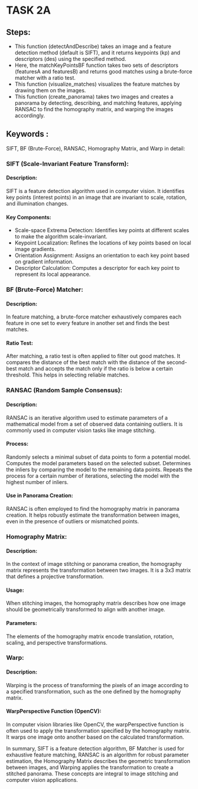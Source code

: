 # TASK 2A
## Steps:
- This function (detectAndDescribe) takes an image and a feature detection method (default is SIFT), and it returns keypoints (kp) and descriptors (des) using the specified method.
- Here, the matchKeyPointsBF function takes two sets of descriptors (featuresA and featuresB) and returns good matches using a brute-force matcher with a ratio test.
- This function (visualize_matches) visualizes the feature matches by drawing them on the images.
- This function (create_panorama) takes two images and creates a panorama by detecting, describing, and matching features, applying RANSAC to find the homography matrix, and warping the images accordingly.
## Keywords :

SIFT, BF (Brute-Force), RANSAC, Homography Matrix, and Warp in detail:

### SIFT (Scale-Invariant Feature Transform): 

#### Description: 
SIFT is a feature detection algorithm used in computer vision. It identifies key points (interest points) in an image that are invariant to scale, rotation, and illumination changes.

 #### Key Components:
- Scale-space Extrema Detection: Identifies key points at different scales to make the algorithm scale-invariant.
- Keypoint Localization: Refines the locations of key points based on local image gradients.
- Orientation Assignment: Assigns an orientation to each key point based on gradient information.
- Descriptor Calculation: Computes a descriptor for each key point to represent its local appearance.

###  BF (Brute-Force) Matcher:

#### Description: 
In feature matching, a brute-force matcher exhaustively compares each feature in one set to every feature in another set and finds the best matches.

 #### Ratio Test: 
After matching, a ratio test is often applied to filter out good matches. It compares the distance of the best match with the distance of the second-best match and accepts the match only if the ratio is below a certain threshold. This helps in selecting reliable matches.

###  RANSAC (Random Sample Consensus):

#### Description: 
RANSAC is an iterative algorithm used to estimate parameters of a mathematical model from a set of observed data containing outliers. It is commonly used in computer vision tasks like image stitching.
#### Process:
Randomly selects a minimal subset of data points to form a potential model.
Computes the model parameters based on the selected subset.
Determines the inliers by comparing the model to the remaining data points.
Repeats the process for a certain number of iterations, selecting the model with the highest number of inliers.

####  Use in Panorama Creation: 
RANSAC is often employed to find the homography matrix in panorama creation. It helps robustly estimate the transformation between images, even in the presence of outliers or mismatched points.

### Homography Matrix:
#### Description: 
In the context of image stitching or panorama creation, the homography matrix represents the transformation between two images. It is a 3x3 matrix that defines a projective transformation.
#### Usage: 
When stitching images, the homography matrix describes how one image should be geometrically transformed to align with another image.
#### Parameters: 
The elements of the homography matrix encode translation, rotation, scaling, and perspective transformations.
### Warp:

#### Description: 
Warping is the process of transforming the pixels of an image according to a specified transformation, such as the one defined by the homography matrix.
#### WarpPerspective Function (OpenCV):
In computer vision libraries like OpenCV, the warpPerspective function is often used to apply the transformation specified by the homography matrix. It warps one image onto another based on the calculated transformation.

In summary, SIFT is a feature detection algorithm, BF Matcher is used for exhaustive feature matching, RANSAC is an algorithm for robust parameter estimation, the Homography Matrix describes the geometric transformation between images, and Warping applies the transformation to create a stitched panorama. These concepts are integral to image stitching and computer vision applications.






